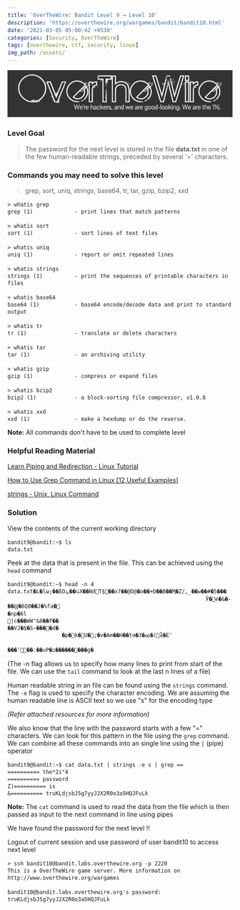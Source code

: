 ```yaml
---
title: 'OverTheWire: Bandit Level 9 → Level 10'
description: 'https://overthewire.org/wargames/bandit/bandit10.html'
date: '2021-03-05 05:00:42 +0530'
categories: [Security, OverTheWire]
tags: [overthewire, ctf, security, linux]
img_path: /assets/
---
```


![OverTheWire Banner](images/overthewire-banner.png)

### Level Goal

> The password for the next level is stored in the file **data.txt** in one of the few human-readable strings, preceded by several '=' characters.

### Commands you may need to solve this level

> grep, sort, uniq, strings, base64, tr, tar, gzip, bzip2, xxd

```
> whatis grep  
grep (1)             - print lines that match patterns

> whatis sort  
sort (1)             - sort lines of text files

> whatis uniq  
uniq (1)             - report or omit repeated lines

> whatis strings  
strings (1)          - print the sequences of printable characters in files

> whatis base64  
base64 (1)           - base64 encode/decode data and print to standard output

> whatis tr  
tr (1)               - translate or delete characters

> whatis tar  
tar (1)              - an archiving utility

> whatis gzip  
gzip (1)             - compress or expand files

> whatis bzip2  
bzip2 (1)            - a block-sorting file compressor, v1.0.8

> whatis xxd  
xxd (1)              - make a hexdump or do the reverse.
```

**Note:** All commands don't have to be used to complete level

### Helpful Reading Material

[Learn Piping and Redirection - Linux Tutorial](https://ryanstutorials.net/linuxtutorial/piping.php)

[How to Use Grep Command in Linux [12 Useful Examples]](https://www.tecmint.com/12-practical-examples-of-linux-grep-command/)

[strings - Unix, Linux Command](https://www.tutorialspoint.com/unix_commands/strings.htm)

### Solution

View the contents of the current working directory

```
bandit9@bandit:~$ ls  
data.txt
```

Peek at the data that is present in the file. This can be achieved using the `head` command

```
bandit9@bandit:~$ head -n 4 data.txt�L�lω;��ßOܛ��ǤX��NdT$��x7��@D@�o��+D��B��M֢�Z/,_��w��#�5���
                                                              Ў�e�&�-��Ϣ�6Q8��J�%fa�
�np�6l
|c���WW"&8��f��
��VJ�$�S~����d�
                 �p�k�U�;ֿ�v�Am��H��tɘ�3�ߘ�(ǟ�E'
                                                     ���'��:��uP�ע���������g�
```

(The -n flag allows us to specify how many lines to print from start of the file. We can use the `tail` command to look at the last n lines of a file)

Human readable string in an file can be found using the `strings` command. The `-e` flag is used to specify the character encoding. We are assuming the human readable line is ASCII text so we use "s" for the encoding type 

*(Refer attached resources for more information)*

We also know that the line with the password starts with a few "=" characters. We can look for this pattern in the file using the `grep` command. We can combine all these commands into an single line using the `|` (pipe) operator

```
bandit9@bandit:~$ cat data.txt | strings -e s | grep ==
========== the*2i"4
========== password
Z)========== is
&========== truKLdjsbJ5g7yyJ2X2R0o3a5HQJFuLk
```

**Note:** The `cat` command is used to read the data from the file which is then passed as input to the next command in line using pipes

We have found the password for the next level !!

Logout of current session and use password of user bandit10 to access next level

```
> ssh bandit10@bandit.labs.overthewire.org -p 2220
This is a OverTheWire game server. More information on http://www.overthewire.org/wargames

bandit10@bandit.labs.overthewire.org's password: truKLdjsbJ5g7yyJ2X2R0o3a5HQJFuLk
```